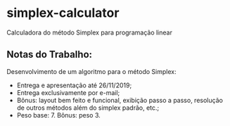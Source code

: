 # simplex-calculator
Calculadora do método Simplex para programação linear

## Notas do Trabalho:
Desenvolvimento de um algoritmo para o método Simplex:
* Entrega e apresentação até 26/11/2019;
* Entrega exclusivamente por e-mail;
* Bônus: layout bem feito e funcional, exibição passo a passo, resolução de
outros métodos além do simplex padrão, etc.;
* Peso base: 7. Bônus: peso 3.

